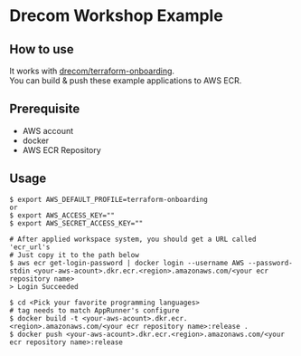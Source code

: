 # Drecom Workshop Example
## How to use
It works with [drecom/terraform-onboarding](https://github.com/drecom/terraform-onboarding).  
You can build & push these example applications to AWS ECR.

## Prerequisite
- AWS account
- docker
- AWS ECR Repository

## Usage
```
$ export AWS_DEFAULT_PROFILE=terraform-onboarding
or
$ export AWS_ACCESS_KEY=""
$ export AWS_SECRET_ACCESS_KEY=""

# After applied workspace system, you should get a URL called 'ecr_url's
# Just copy it to the path below
$ aws ecr get-login-password | docker login --username AWS --password-stdin <your-aws-acount>.dkr.ecr.<region>.amazonaws.com/<your ecr repository name>
> Login Succeeded

$ cd <Pick your favorite programming languages>
# tag needs to match AppRunner's configure
$ docker build -t <your-aws-acount>.dkr.ecr.<region>.amazonaws.com/<your ecr repository name>:release . 
$ docker push <your-aws-acount>.dkr.ecr.<region>.amazonaws.com/<your ecr repository name>:release
```
